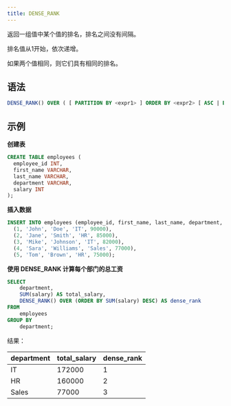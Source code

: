 ```yaml
---
title: DENSE_RANK
---
```


返回一组值中某个值的排名，排名之间没有间隔。

排名值从1开始，依次递增。

如果两个值相同，则它们具有相同的排名。

## 语法

```sql
DENSE_RANK() OVER ( [ PARTITION BY <expr1> ] ORDER BY <expr2> [ ASC | DESC ] [ <window_frame> ] )
```

## 示例

**创建表**
```sql
CREATE TABLE employees (
  employee_id INT,
  first_name VARCHAR,
  last_name VARCHAR,
  department VARCHAR,
  salary INT
);
```

**插入数据**
```sql
INSERT INTO employees (employee_id, first_name, last_name, department, salary) VALUES
  (1, 'John', 'Doe', 'IT', 90000),
  (2, 'Jane', 'Smith', 'HR', 85000),
  (3, 'Mike', 'Johnson', 'IT', 82000),
  (4, 'Sara', 'Williams', 'Sales', 77000),
  (5, 'Tom', 'Brown', 'HR', 75000);
```

**使用 DENSE_RANK 计算每个部门的总工资**

```sql
SELECT
    department,
    SUM(salary) AS total_salary,
    DENSE_RANK() OVER (ORDER BY SUM(salary) DESC) AS dense_rank
FROM
    employees
GROUP BY
    department;
```

结果：

| department | total_salary | dense_rank |
|------------|--------------|------------|
| IT         | 172000       | 1          |
| HR         | 160000       | 2          |
| Sales      | 77000        | 3          |